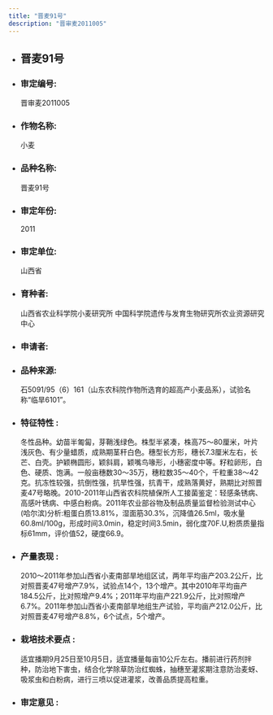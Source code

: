 ```yaml
---
title: "晋麦91号"
description: "晋审麦2011005"
---
```

* ## 晋麦91号
* ###  审定编号:  
   晋审麦2011005

*  ### 作物名称:  
   小麦

*   ###  品种名称: 
    晋麦91号

*   ### 审定年份: 
    2011

*   ### 审定单位:  
    山西省

*   ### 育种者:  
    山西省农业科学院小麦研究所 中国科学院遗传与发育生物研究所农业资源研究中心   

*   ### 申请者:  
    

*   ### 品种来源:  
    石5091/95（6）161（山东农科院作物所选育的超高产小麦品系），试验名称“临旱6101”。

*   ### 特征特性 : 
    冬性品种。幼苗半匍匐，芽鞘浅绿色。株型半紧凑，株高75～80厘米，叶片浅灰色、有少量蜡质，成熟期茎秆白色。穗型长方形，穗长7.3厘米左右，长芒、白壳。护颖椭圆形，颖斜肩，颖嘴鸟喙形，小穗密度中等。籽粒卵形，白色、硬质、饱满。一般亩穗数30～35万，穗粒数35～40个，千粒重38～42克。抗冻性较强，抗倒性强，抗旱性强，抗青干，成熟落黄好，熟期比对照晋麦47号略晚。2010-2011年山西省农科院植保所人工接菌鉴定：轻感条锈病、高感叶锈病、中感白粉病。2011年农业部谷物及制品质量监督检验测试中心(哈尔滨)分析:粗蛋白质13.81%，湿面筋30.3%，沉降值26.5ml，吸水量60.8ml/100g，形成时间3.0min，稳定时间3.5min，弱化度70F.U,粉质质量指标61mm，评价值52，硬度66.9。

*   ### 产量表现 : 
    2010～2011年参加山西省小麦南部旱地组区试，两年平均亩产203.2公斤，比对照晋麦47号增产7.9%，试验点14个，13个增产。其中2010年平均亩产184.5公斤，比对照增产9.4%；2011年平均亩产221.9公斤，比对照增产6.7%。2011年参加山西省小麦南部旱地组生产试验，平均亩产212.0公斤，比对照晋麦47号增产8.8%，6个试点，5个增产。

*   ### 栽培技术要点 : 
    适宜播期9月25日至10月5日，适宜播量每亩10公斤左右。播前进行药剂拌种，防治地下害虫，结合化学除草防治红蜘蛛，抽穗至灌浆期注意防治麦蚜、吸浆虫和白粉病，进行三喷以促进灌浆，改善品质提高粒重。

*   ### 审定意见 : 
    
